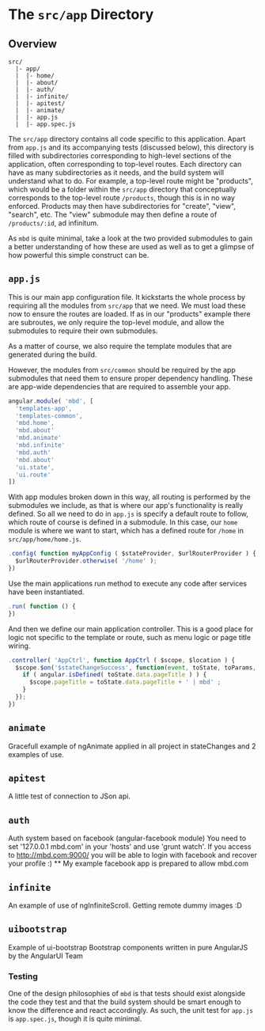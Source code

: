 # The `src/app` Directory

## Overview

```
src/
  |- app/
  |  |- home/
  |  |- about/
  |  |- auth/
  |  |- infinite/
  |  |- apitest/
  |  |- animate/
  |  |- app.js
  |  |- app.spec.js
```

The `src/app` directory contains all code specific to this application. Apart
from `app.js` and its accompanying tests (discussed below), this directory is
filled with subdirectories corresponding to high-level sections of the
application, often corresponding to top-level routes. Each directory can have as
many subdirectories as it needs, and the build system will understand what to
do. For example, a top-level route might be "products", which would be a folder
within the `src/app` directory that conceptually corresponds to the top-level
route `/products`, though this is in no way enforced. Products may then have
subdirectories for "create", "view", "search", etc. The "view" submodule may
then define a route of `/products/:id`, ad infinitum.

As `mbd` is quite minimal, take a look at the two provided submodules
to gain a better understanding of how these are used as well as to get a
glimpse of how powerful this simple construct can be.

## `app.js`

This is our main app configuration file. It kickstarts the whole process by
requiring all the modules from `src/app` that we need. We must load these now to
ensure the routes are loaded. If as in our "products" example there are
subroutes, we only require the top-level module, and allow the submodules to
require their own submodules.

As a matter of course, we also require the template modules that are generated
during the build.

However, the modules from `src/common` should be required by the app
submodules that need them to ensure proper dependency handling. These are
app-wide dependencies that are required to assemble your app.

```js
angular.module( 'mbd', [
  'templates-app',
  'templates-common',
  'mbd.home',
  'mbd.about'
  'mbd.animate'
  'mbd.infinite'
  'mbd.auth'
  'mbd.about'
  'ui.state',
  'ui.route'
])
```

With app modules broken down in this way, all routing is performed by the
submodules we include, as that is where our app's functionality is really
defined.  So all we need to do in `app.js` is specify a default route to follow,
which route of course is defined in a submodule. In this case, our `home` module
is where we want to start, which has a defined route for `/home` in
`src/app/home/home.js`.

```js
.config( function myAppConfig ( $stateProvider, $urlRouterProvider ) {
  $urlRouterProvider.otherwise( '/home' );
})
```

Use the main applications run method to execute any code after services
have been instantiated.

```js
.run( function () {
})
```

And then we define our main application controller. This is a good place for logic
not specific to the template or route, such as menu logic or page title wiring.

```js
.controller( 'AppCtrl', function AppCtrl ( $scope, $location ) {
  $scope.$on('$stateChangeSuccess', function(event, toState, toParams, fromState, fromParams){
    if ( angular.isDefined( toState.data.pageTitle ) ) {
      $scope.pageTitle = toState.data.pageTitle + ' | mbd' ;
    }
  });
})
```

## `animate`

Gracefull example of ngAnimate applied in all project in stateChanges and 2 examples of use.

## `apitest`

A little test of connection to JSon api.

## `auth`

Auth system based on facebook (angular-facebook module)
You need to set '127.0.0.1 mbd.com' in your 'hosts' and use 'grunt watch'.
If you access to http://mbd.com:9000/ you will be able to login with facebook
and recover your profile :)
** My example facebook app is prepared to allow mbd.com

## `infinite`

An example of use of ngInfiniteScroll.
Getting remote dummy images :D

## `uibootstrap`

Example of ui-bootstrap
Bootstrap components written in pure AngularJS by the AngularUI Team


### Testing

One of the design philosophies of `mbd` is that tests should exist
alongside the code they test and that the build system should be smart enough to
know the difference and react accordingly. As such, the unit test for `app.js`
is `app.spec.js`, though it is quite minimal.
